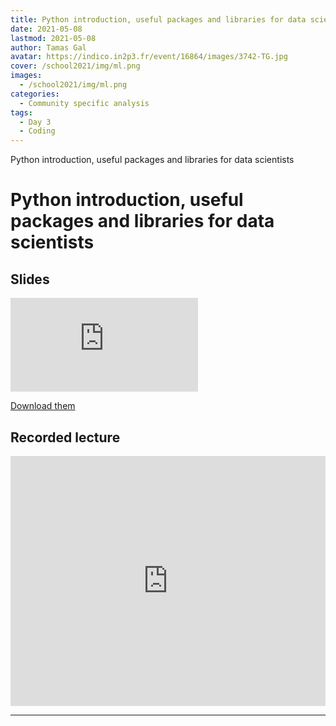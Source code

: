 ```yaml
---
title: Python introduction, useful packages and libraries for data scientists
date: 2021-05-08
lastmod: 2021-05-08
author: Tamas Gal
avatar: https://indico.in2p3.fr/event/16864/images/3742-TG.jpg
cover: /school2021/img/ml.png
images:
  - /school2021/img/ml.png
categories:
  - Community specific analysis
tags:
  - Day 3
  - Coding
---
```


Python introduction, useful packages and libraries for data scientists

<!--more-->
<!---->

<!-- Dear instructor:
* The dates at the top of this markdown (.md) document will help order the classes in the portal.
Please, if you don't need to, do not change the one that is now.
* Take into account that there is a feature in the dates: if you use a date in the future, the class will be not visible in the portal until the date you have assigned.
* You can create dedicated folders if you need to.
* But if you simply need to add some pictures, you can use the folder ../static/img/ mentioned at the top as /school2021/img/
-->

<!---->

# Python introduction, useful packages and libraries for data scientists


## Slides

<object data="https://indico.in2p3.fr/event/20306/contributions/94714/attachments/64721/89903/Python.pdf" type="application/pdf" width="100%" height="550px">
    <embed src="https://indico.in2p3.fr/event/20306/contributions/94714/attachments/64721/89903/Python.pdf">    
    </embed>
</object>


[Download them](https://indico.in2p3.fr/event/20306/contributions/94714/attachments/64721/89903/Python.pdf)


## Recorded lecture

<iframe width="100%" height="400" src="https://www.youtube.com/embed/WM2ZTOP-0wo" title="YouTube video player" frameborder="0" allow="accelerometer; autoplay; clipboard-write; encrypted-media; gyroscope; picture-in-picture" allowfullscreen></iframe>


---

